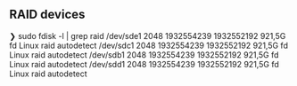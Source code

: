 ## RAID devices

❯ sudo fdisk -l | grep raid
/dev/sde1        2048 1932554239 1932552192 921,5G fd Linux raid autodetect
/dev/sdc1        2048 1932554239 1932552192 921,5G fd Linux raid autodetect
/dev/sdb1        2048 1932554239 1932552192 921,5G fd Linux raid autodetect
/dev/sdd1        2048 1932554239 1932552192 921,5G fd Linux raid autodetect


